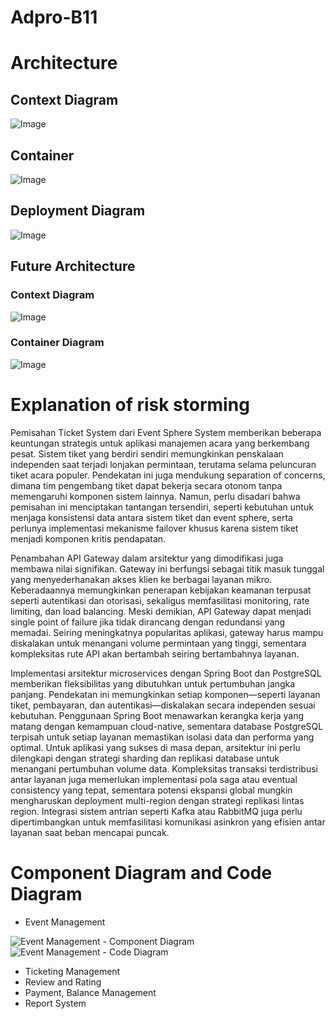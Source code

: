 # Adpro-B11 

# Architecture

## Context Diagram
![Image](https://github.com/user-attachments/assets/2c7e668d-b8cb-417f-98da-98228d0a6a44)

## Container
![Image](https://github.com/user-attachments/assets/202bd7ff-1b46-4601-a91b-ec50124f43fb)

## Deployment Diagram
![Image](https://github.com/user-attachments/assets/0daa3023-3ca9-4bd5-a212-792158fda3f7)

## Future Architecture

### Context Diagram
![Image](https://github.com/user-attachments/assets/2226a0d3-10b1-433e-9485-8ec97f39bb17)

### Container Diagram
![Image](https://github.com/user-attachments/assets/4a0ecde6-4d97-4788-a205-be7628067fa2)


# Explanation of risk storming 
Pemisahan Ticket System dari Event Sphere System memberikan beberapa keuntungan strategis untuk aplikasi manajemen acara yang berkembang pesat. Sistem tiket yang berdiri sendiri memungkinkan penskalaan independen saat terjadi lonjakan permintaan, terutama selama peluncuran tiket acara populer. Pendekatan ini juga mendukung separation of concerns, dimana tim pengembang tiket dapat bekerja secara otonom tanpa memengaruhi komponen sistem lainnya. Namun, perlu disadari bahwa pemisahan ini menciptakan tantangan tersendiri, seperti kebutuhan untuk menjaga konsistensi data antara sistem tiket dan event sphere, serta perlunya implementasi mekanisme failover khusus karena sistem tiket menjadi komponen kritis pendapatan.

Penambahan API Gateway dalam arsitektur yang dimodifikasi juga membawa nilai signifikan. Gateway ini berfungsi sebagai titik masuk tunggal yang menyederhanakan akses klien ke berbagai layanan mikro. Keberadaannya memungkinkan penerapan kebijakan keamanan terpusat seperti autentikasi dan otorisasi, sekaligus memfasilitasi monitoring, rate limiting, dan load balancing. Meski demikian, API Gateway dapat menjadi single point of failure jika tidak dirancang dengan redundansi yang memadai. Seiring meningkatnya popularitas aplikasi, gateway harus mampu diskalakan untuk menangani volume permintaan yang tinggi, sementara kompleksitas rute API akan bertambah seiring bertambahnya layanan.

Implementasi arsitektur microservices dengan Spring Boot dan PostgreSQL memberikan fleksibilitas yang dibutuhkan untuk pertumbuhan jangka panjang. Pendekatan ini memungkinkan setiap komponen—seperti layanan tiket, pembayaran, dan autentikasi—diskalakan secara independen sesuai kebutuhan. Penggunaan Spring Boot menawarkan kerangka kerja yang matang dengan kemampuan cloud-native, sementara database PostgreSQL terpisah untuk setiap layanan memastikan isolasi data dan performa yang optimal. Untuk aplikasi yang sukses di masa depan, arsitektur ini perlu dilengkapi dengan strategi sharding dan replikasi database untuk menangani pertumbuhan volume data. Kompleksitas transaksi terdistribusi antar layanan juga memerlukan implementasi pola saga atau eventual consistency yang tepat, sementara potensi ekspansi global mungkin mengharuskan deployment multi-region dengan strategi replikasi lintas region. Integrasi sistem antrian seperti Kafka atau RabbitMQ juga perlu dipertimbangkan untuk memfasilitasi komunikasi asinkron yang efisien antar layanan saat beban mencapai puncak.

# Component Diagram and Code Diagram 

* Event Management 

![Event Management - Component Diagram](https://github.com/user-attachments/assets/ede38158-74b5-4a1c-adfa-71bb18232d89)
![Event Management - Code Diagram](https://github.com/user-attachments/assets/d223b003-f73e-41a7-8ced-f915f88abcf9)

* Ticketing Management 
* Review and Rating 
* Payment, Balance Management
* Report System